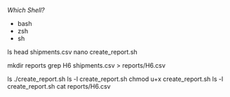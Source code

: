 *Which Shell?*
- bash
- zsh
- sh

ls
head shipments.csv
nano create_report.sh

mkdir reports
grep H6 shipments.csv > reports/H6.csv

ls
./create_report.sh
ls -l create_report.sh
chmod u+x create_report.sh
ls -l create_report.sh
cat reports/H6.csv
